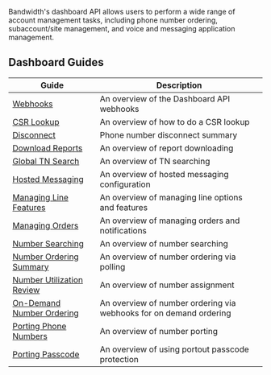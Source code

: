 Bandwidth's dashboard API allows users to perform a wide range of account management tasks, including phone number ordering, subaccount/site management, and voice and messaging application management.

## Dashboard Guides
| Guide | Description |
|--|--|
| [Webhooks](./webhooks/WebhooksOverview.md) | An overview of the Dashboard API webhooks |
| [CSR Lookup](./guides/csrLookup.md) | An overview of how to do a CSR lookup |
| [Disconnect](./guides/disconnectSummary.md) | Phone number disconnect summary |
| [Download Reports](./guides/downloadingReports.md) | An overview of report downloading  |
| [Global TN Search](./guides/globalTnSearch.md) | An overview of TN searching |
| [Hosted Messaging](./guides/hostedMessaging.md) | An overview of hosted messaging configuration |
| [Managing Line Features](./guides/managingLineFeatures.md) | An overview of managing line options and features |
| [Managing Orders](./guides/managingOrders.md) | An overview of managing orders and notifications |
| [Number Searching](./guides/searchForNumbers.md) | An overview of number searching |
| [Number Ordering Summary](./guides/numberOrderingSummary.md) | An overview of number ordering via polling |
| [Number Utilization Review](./guides/numberUtilizationReviewAPI.md) | An overview of number assignment |
| [On-Demand Number Ordering](./guides/onDemandNumberSearchAndOrder.md) | An overview of number ordering via webhooks for on demand ordering |
| [Porting Phone Numbers](./guides/portingPhoneNumbers.md) | An overview of number porting |
| [Porting Passcode](./guides/portoutPasscode.md) | An overview of using portout passcode protection |
